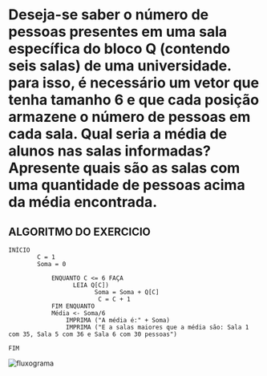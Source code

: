 # Deseja-se saber o número de pessoas presentes em uma sala específica do bloco Q (contendo seis salas) de uma universidade. para isso, é necessário um vetor que tenha tamanho 6 e que cada posição armazene o número de pessoas em cada sala. Qual seria a média de alunos nas salas informadas? Apresente quais são as salas com uma quantidade de pessoas acima da média encontrada. 

## ALGORITMO DO EXERCICIO

    INÍCIO
			C = 1
			Soma = 0

				ENQUANTO C <= 6 FAÇA
  					  LEIA Q[C])
    						Soma = Soma + Q[C]
   							 C = C + 1
				FIM ENQUANTO
				Média <- Soma/6
					IMPRIMA ("A média é:" + Soma)
					IMPRIMA ("E a salas maiores que a média são: Sala 1 com 35, Sala 5 com 36 e Sala 6 com 30 pessoas") 

    FIM
    
   ![fluxograma](https://user-images.githubusercontent.com/104045633/173457999-b8c061ab-e500-421d-a086-10e1d7a4a4e9.jpg)


